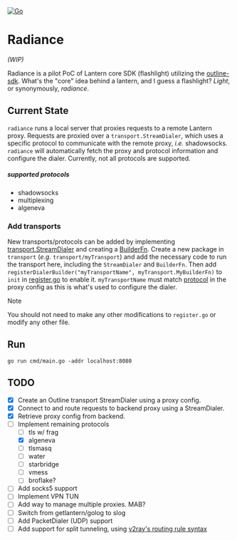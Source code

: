 [![Go](https://github.com/getlantern/radiance/actions/workflows/go.yml/badge.svg)](https://github.com/getlantern/radiance/actions/workflows/go.yml)

# Radiance
_(WIP)_

Radiance is a pilot PoC of Lantern core SDK (flashlight) utilizing the [outline-sdk](github.com/Jigsaw-code/outline-sdk).
What's the "core" idea behind a lantern, and I guess a flashlight? _Light_, or synonymously, _radiance_.

## Current State
`radiance` runs a local server that proxies requests to a remote Lantern proxy. Requests are proxied over a `transport.StreamDialer`, which uses a specific protocol to communicate with the remote proxy, _i.e._ shadowsocks. `radiance` will automatically fetch the proxy and protocol information and configure the dialer. Currently, not all protocols are supported.

##### supported protocols
- shadowsocks
- multiplexing
- algeneva

### Add transports
New transports/protocols can be added by implementing [transport.StreamDialer](https://pkg.go.dev/github.com/Jigsaw-Code/outline-sdk@v0.0.17/transport#StreamDialer) and creating a [BuilderFn](https://github.com/getlantern/radiance/blob/main/transport/transport.go#L21). Create a new package in `transport` (_e.g._ `transport/myTransport`) and add the necessary code to run the transport here, including the `StreamDialer` and `BuilderFn`. Then add `registerDialerBuilder("myTransportName", myTransport.MyBuilderFn)` to `init` in [register.go](https://github.com/getlantern/radiance/blob/main/transport/register.go) to enable it. `myTransportName` must match [protocol](https://github.com/getlantern/radiance/blob/main/config/config.go#L16) in the proxy config as this is what's used to configure the dialer.


> [!NOTE]
> You should not need to make any other modifications to `register.go` or modify any other file.


## Run

```
go run cmd/main.go -addr localhost:8080
```

## TODO
- [x] Create an Outline transport StreamDialer using a proxy config.
- [x] Connect to and route requests to backend proxy using a StreamDialer.
- [x] Retrieve proxy config from backend.
- [ ] Implement remaining protocols
  - [ ] tls w/ frag
  - [x] algeneva
  - [ ] tlsmasq
  - [ ] water
  - [ ] starbridge
  - [ ] vmess
  - [ ] broflake?
- [ ] Add socks5 support
- [ ] Implement VPN TUN 
- [ ] Add way to manage multiple proxies. MAB?
- [ ] Switch from getlantern/golog to slog
- [ ] Add PacketDialer (UDP) support
- [ ] Add support for split tunneling, using [v2ray's routing rule syntax](https://www.v2ray.com/en/configuration/routing.html)

